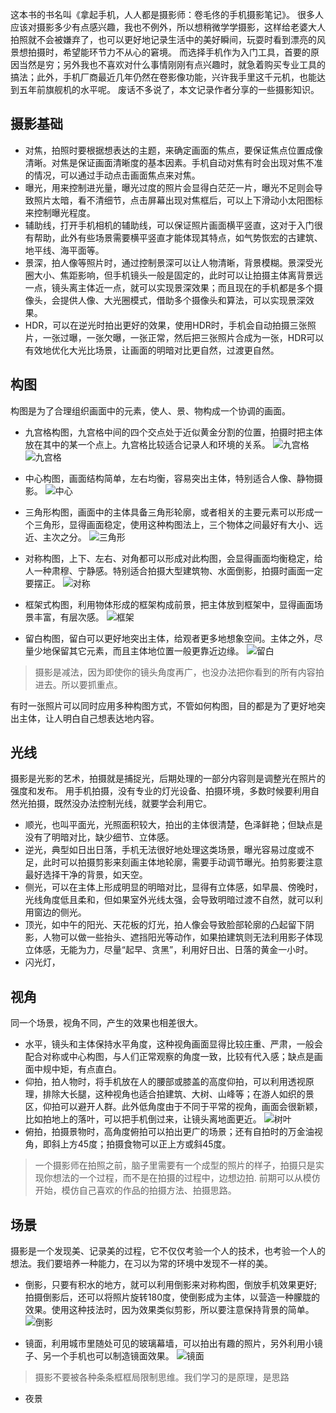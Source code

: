 
这本书的书名叫《拿起手机，人人都是摄影师：卷毛佟的手机摄影笔记》。
很多人应该对摄影多少有点感兴趣，我也不例外，所以想稍微学学摄影，这样给老婆大人拍照就不会被嫌弃了，也可以更好地记录生活中的美好瞬间，玩耍时看到漂亮的风景想拍摄时，希望能环节力不从心的窘境。
而选择手机作为入门工具，首要的原因当然是穷；另外我也不喜欢对什么事情刚刚有点兴趣时，就急着购买专业工具的搞法；此外，手机厂商最近几年仍然在卷影像功能，兴许我手里这千元机，也能达到五年前旗舰机的水平呢。
废话不多说了，本文记录作者分享的一些摄影知识。

## 摄影基础
- 对焦，拍照时要根据想表达的主题，来确定画面的焦点，要保证焦点位置成像清晰。对焦是保证画面清晰度的基本因素。手机自动对焦有时会出现对焦不准的情况，可以通过手动点击画面焦点来对焦。
- 曝光，用来控制进光量，曝光过度的照片会显得白茫茫一片，曝光不足则会导致照片太暗，看不清细节，点击屏幕出现对焦框后，可以上下滑动小太阳图标来控制曝光程度。
- 辅助线，打开手机相机的辅助线，可以保证照片画面横平竖直，这对于入门很有帮助，此外有些场景需要横平竖直才能体现其特点，如气势恢宏的古建筑、地平线、海平面等。
- 景深，拍人像等照片时，通过控制景深可以让人物清晰，背景模糊。景深受光圈大小、焦距影响，但手机镜头一般是固定的，此时可以让拍摄主体离背景远一点，镜头离主体近一点，就可以实现景深效果；而且现在的手机都是多个摄像头，会提供人像、大光圈模式，借助多个摄像头和算法，可以实现景深效果。
- HDR，可以在逆光时拍出更好的效果，使用HDR时，手机会自动拍摄三张照片，一张过曝，一张欠曝，一张正常，然后把三张照片合成为一张，HDR可以有效地优化大光比场景，让画面的明暗对比更自然，过渡更自然。

## 构图
构图是为了合理组织画面中的元素，使人、景、物构成一个协调的画面。
- 九宫格构图，九宫格中间的四个交点处于近似黄金分割的位置，拍摄时把主体放在其中的某一个点上。九宫格比较适合记录人和环境的关系。
![九宫格](./2.九宫格1.jpg)
![九宫格](./2.九宫格2.jpg)

- 中心构图，画面结构简单，左右均衡，容易突出主体，特别适合人像、静物摄影。
![中心](./2.中心.jpg)
- 三角形构图，画面中的主体具备三角形轮廓，或者相关的主要元素可以形成一个三角形，显得画面稳定，使用这种构图法上，三个物体之间最好有大小、远近、主次之分。
![三角形](./2.三角形.jpg)
- 对称构图，上下、左右、对角都可以形成对此构图，会显得画面均衡稳定，给人一种肃穆、宁静感。特别适合拍摄大型建筑物、水面倒影，拍摄时画面一定要摆正。
![对称](./2.对称.jpg)
- 框架式构图，利用物体形成的框架构成前景，把主体放到框架中，显得画面场景丰富，有层次感。
![框架](./2.框架.jpg)
- 留白构图，留白可以更好地突出主体，给观者更多地想象空间。主体之外，尽量少地保留其它元素，而且主体地位置一般更靠近边缘。
![留白](./2.留白.jpg)
>摄影是减法，因为即使你的镜头角度再广，也没办法把你看到的所有内容拍进去。所以要抓重点。

有时一张照片可以同时应用多种构图方式，不管如何构图，目的都是为了更好地突出主体，让人明白自己想表达地内容。

## 光线
摄影是光影的艺术，拍摄就是捕捉光，后期处理的一部分内容则是调整光在照片的强度和发布。
用手机拍摄，没有专业的灯光设备、拍摄环境，多数时候要利用自然光拍摄，既然没办法控制光线，就要学会利用它。

- 顺光，也叫平面光，光照面积较大，拍出的主体很清楚，色泽鲜艳；但缺点是没有了明暗对比，缺少细节、立体感。
- 逆光，典型如日出日落，手机无法很好地处理这类场景，曝光容易过度或不足，此时可以拍摄剪影来刻画主体地轮廓，需要手动调节曝光。拍剪影要注意最好选择干净的背景，如天空。
- 侧光，可以在主体上形成明显的明暗对比，显得有立体感，如早晨、傍晚时，光线角度低且柔和，但如果室外光线太强，会导致明暗过渡不自然，就可以利用窗边的侧光。
- 顶光，如中午的阳光、天花板的灯光，拍人像会导致脸部轮廓的凸起留下阴影，人物可以做一些抬头、遮挡阳光等动作，如果拍建筑则无法利用影子体现立体感，无能为力，尽量“起早、贪黑”，利用好日出、日落的黄金一小时。
- 闪光灯，

## 视角
同一个场景，视角不同，产生的效果也相差很大。
- 水平，镜头和主体保持水平角度，这种视角画面显得比较庄重、严肃，一般会配合对称或中心构图，与人们正常观察的角度一致，比较有代入感；缺点是画面中规中矩，有点直白。
- 仰拍，拍人物时，将手机放在人的腰部或膝盖的高度仰拍，可以利用透视原理，排除大长腿，这种视角也适合拍建筑、大树、山峰等；在游人如织的景区，仰拍可以避开人群。此外低角度由于不同于平常的视角，画面会很新颖，比如拍地上的落叶，可以把手机倒过来，让镜头离地面更近。
![树叶](./4.树叶.jpg)
- 俯拍，拍摄景物时，高角度俯拍可以拍出更广的场景；还有自拍时的万金油视角，即斜上方45度；拍摄食物可以正上方或斜45度。

>一个摄影师在拍照之前，脑子里需要有一个成型的照片的样子，拍摄只是实现你想法的一个过程，而不是在拍摄的过程中，边想边拍.
>前期可以从模仿开始，模仿自己喜欢的作品的拍摄方法、拍摄思路。

## 场景
摄影是一个发现美、记录美的过程，它不仅仅考验一个人的技术，也考验一个人的想法。我们要培养一种能力，在习以为常的环境中发现不一样的美。

- 倒影，只要有积水的地方，就可以利用倒影来对称构图，倒放手机效果更好; 拍摄倒影后，还可以将照片旋转180度，使倒影成为主体，以营造一种朦胧的效果。使用这种技法时，因为效果类似剪影，所以要注意保持背景的简单。
![倒影](./5.倒影.jpg)

- 镜面，利用城市里随处可见的玻璃幕墙，可以拍出有趣的照片，另外利用小镜子、另一个手机也可以制造镜面效果。
![镜面](./5.镜面.jpg)

>摄影不要被各种条条框框局限制思维。我们学习的是原理，是思路

- 夜景